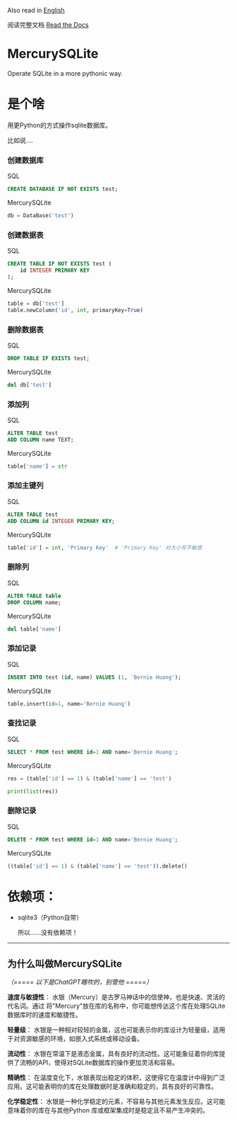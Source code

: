 Also read in [English](README.md)

阅读完整文档 [Read the Docs](https://mercurysqlite.readthedocs.io/en/latest/)

# MercurySQLite
Operate SQLite in a more pythonic way.

# 是个啥
用更Python的方式操作sqlite数据库。

比如说....
### 创建数据库
SQL
```sql
CREATE DATABASE IF NOT EXISTS test;
```
MercurySQLite
```py
db = DataBase('test')
```

### 创建数据表
SQL
```sql
CREATE TABLE IF NOT EXISTS test (
    id INTEGER PRIMARY KEY
);
```
MercurySQLite
```py
table = db['test']
table.newColumn('id', int, primaryKey=True)
```

### 删除数据表
SQL
```sql
DROP TABLE IF EXISTS test;
```
MercurySQLite
```py
del db['test']
```

### 添加列
SQL
```sql
ALTER TABLE test
ADD COLUMN name TEXT;
```
MercurySQLite
```py
table['name'] = str
```

### 添加主键列
SQL
```sql
ALTER TABLE test
ADD COLUMN id INTEGER PRIMARY KEY;
```
MercurySQLite
```py
table['id'] = int, 'Primary Key'  # 'Primary Key' 对大小写不敏感
```

### 删除列
SQL
```sql
ALTER TABLE table
DROP COLUMN name;
```
MercurySQLite
```py
del table['name']
```

### 添加记录
SQL
```sql
INSERT INTO test (id, name) VALUES (1, 'Bernie Huang');
```
MercurySQLite
```py
table.insert(id=1, name='Bernie Huang')
```

### 查找记录
SQL
```sql
SELECT * FROM test WHERE id=1 AND name='Bernie Huang';
```
MercurySQLite
```py
res = (table['id'] == 1) & (table['name'] == 'test')

print(list(res))
```

### 删除记录
SQL
```sql
DELETE * FROM test WHERE id=1 AND name='Bernie Huang';
```
MercurySQLite
```py
((table['id'] == 1) & (table['name'] == 'test')).delete()
```


# 依赖项：
- sqlite3（Python自带）

  所以……没有依赖项！

---

## 为什么叫做MercurySQLite

*（===== 以下是ChatGPT瞎吹的，别管他 =====）*

**速度与敏捷性**： 水银（Mercury）是古罗马神话中的信使神，也是快速、灵活的代名词。通过
将"Mercury"放在库的名称中，你可能想传达这个库在处理SQLite数据库时的速度和敏捷性。

**轻量级**： 水银是一种相对较轻的金属，这也可能表示你的库设计为轻量级，适用于对资源敏感的环境，如嵌入式系统或移动设备。

**流动性**： 水银在常温下是液态金属，具有良好的流动性。这可能象征着你的库提供了流畅的API，使得对SQLite数据库的操作更加灵活和容易。

**精确性**： 在温度变化下，水银表现出稳定的体积，这使得它在温度计中得到广泛应用。这可能表明你的库在处理数据时是准确和稳定的，具有良好的可靠性。

**化学稳定性**： 水银是一种化学稳定的元素，不容易与其他元素发生反应。这可能意味着你的库在与其他Python 库或框架集成时是稳定且不易产生冲突的。
